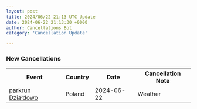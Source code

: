 ```yaml
---
layout: post
title: 2024/06/22 21:13 UTC Update
date: 2024-06-22 21:13:30 +0000
author: Cancellations Bot
category: 'Cancellation Update'

---
```


<h3>New Cancellations</h3>
<div class='hscrollable'>
<table style='width: 100%'>
    <tr>
        <th>Event</th>
        <th>Country</th>
        <th>Date</th>
        <th>Cancellation Note</th>
    </tr>
    <tr>
        <td><a href="https://www.parkrun.pl/dzialdowo">parkrun Działdowo</a></td>
        <td>Poland</td>
        <td>2024-06-22</td>
        <td>Weather</td>
    </tr>
</table>
</div>
